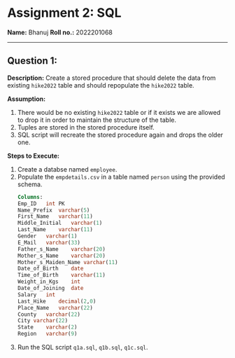 # Assignment 2: SQL

**Name:** Bhanuj
**Roll no.:** 2022201068

---

## Question 1:

**Description:** Create a stored procedure that should delete the data from existing `hike2022` table and should repopulate the `hike2022` table.

**Assumption:**

1. There would be no existing `hike2022` table or if it exists we are allowed to drop it in order to maintain the structure of the table.
2. Tuples are stored in the stored procedure itself.
3. SQL script will recreate the stored procedure again and drops the older one.

**Steps to Execute:**

1. Create a databse named `employee`.
2. Populate the `empdetails.csv` in a table named `person` using the provided schema.
   ```sql
   Columns:
   Emp_ID	int PK
   Name_Prefix	varchar(5)
   First_Name	varchar(11)
   Middle_Initial	varchar(1)
   Last_Name	varchar(11)
   Gender	varchar(1)
   E_Mail	varchar(33)
   Father_s_Name	varchar(20)
   Mother_s_Name	varchar(20)
   Mother_s_Maiden_Name	varchar(11)
   Date_of_Birth	date
   Time_of_Birth	varchar(11)
   Weight_in_Kgs	int
   Date_of_Joining	date
   Salary	int
   Last_Hike	decimal(2,0)
   Place_Name	varchar(22)
   County	varchar(22)
   City	varchar(22)
   State	varchar(2)
   Region	varchar(9)
   ```
3. Run the SQL script `q1a.sql`, `q1b.sql`, `q1c.sql`.
